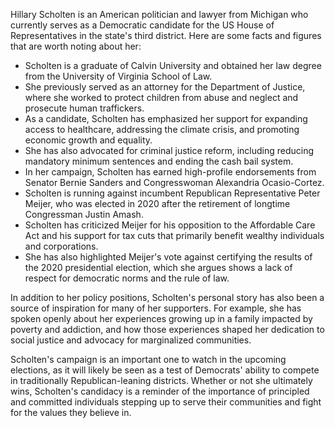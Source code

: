 Hillary Scholten is an American politician and lawyer from Michigan who currently serves as a Democratic candidate for the US House of Representatives in the state's third district. Here are some facts and figures that are worth noting about her:

- Scholten is a graduate of Calvin University and obtained her law degree from the University of Virginia School of Law.
- She previously served as an attorney for the Department of Justice, where she worked to protect children from abuse and neglect and prosecute human traffickers.
- As a candidate, Scholten has emphasized her support for expanding access to healthcare, addressing the climate crisis, and promoting economic growth and equality.
- She has also advocated for criminal justice reform, including reducing mandatory minimum sentences and ending the cash bail system.
- In her campaign, Scholten has earned high-profile endorsements from Senator Bernie Sanders and Congresswoman Alexandria Ocasio-Cortez.
- Scholten is running against incumbent Republican Representative Peter Meijer, who was elected in 2020 after the retirement of longtime Congressman Justin Amash.
- Scholten has criticized Meijer for his opposition to the Affordable Care Act and his support for tax cuts that primarily benefit wealthy individuals and corporations.
- She has also highlighted Meijer's vote against certifying the results of the 2020 presidential election, which she argues shows a lack of respect for democratic norms and the rule of law.

In addition to her policy positions, Scholten's personal story has also been a source of inspiration for many of her supporters. For example, she has spoken openly about her experiences growing up in a family impacted by poverty and addiction, and how those experiences shaped her dedication to social justice and advocacy for marginalized communities.

Scholten's campaign is an important one to watch in the upcoming elections, as it will likely be seen as a test of Democrats' ability to compete in traditionally Republican-leaning districts. Whether or not she ultimately wins, Scholten's candidacy is a reminder of the importance of principled and committed individuals stepping up to serve their communities and fight for the values they believe in.
